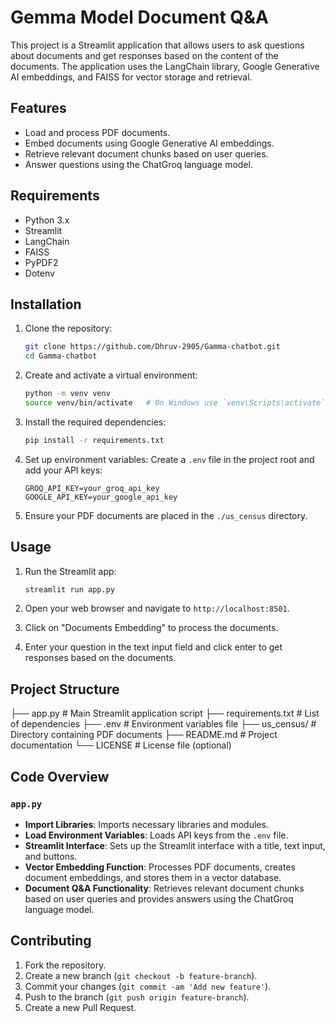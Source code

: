 # Gemma Model Document Q&A

This project is a Streamlit application that allows users to ask questions about documents and get responses based on the content of the documents. The application uses the LangChain library, Google Generative AI embeddings, and FAISS for vector storage and retrieval.

## Features

- Load and process PDF documents.
- Embed documents using Google Generative AI embeddings.
- Retrieve relevant document chunks based on user queries.
- Answer questions using the ChatGroq language model.

## Requirements

- Python 3.x
- Streamlit
- LangChain
- FAISS
- PyPDF2
- Dotenv

## Installation

1. Clone the repository:
    ```bash
    git clone https://github.com/Dhruv-2905/Gamma-chatbot.git
    cd Gamma-chatbot
    ```

2. Create and activate a virtual environment:
    ```bash
    python -m venv venv
    source venv/bin/activate   # On Windows use `venv\Scripts\activate`
    ```

3. Install the required dependencies:
    ```bash
    pip install -r requirements.txt
    ```

4. Set up environment variables:
    Create a `.env` file in the project root and add your API keys:
    ```
    GROQ_API_KEY=your_groq_api_key
    GOOGLE_API_KEY=your_google_api_key
    ```

5. Ensure your PDF documents are placed in the `./us_census` directory.

## Usage

1. Run the Streamlit app:
    ```bash
    streamlit run app.py
    ```

2. Open your web browser and navigate to `http://localhost:8501`.

3. Click on "Documents Embedding" to process the documents.

4. Enter your question in the text input field and click enter to get responses based on the documents.

## Project Structure

├── app.py # Main Streamlit application script
├── requirements.txt # List of dependencies
├── .env # Environment variables file
├── us_census/ # Directory containing PDF documents
├── README.md # Project documentation
└── LICENSE # License file (optional)


## Code Overview

### `app.py`

- **Import Libraries**: Imports necessary libraries and modules.
- **Load Environment Variables**: Loads API keys from the `.env` file.
- **Streamlit Interface**: Sets up the Streamlit interface with a title, text input, and buttons.
- **Vector Embedding Function**: Processes PDF documents, creates document embeddings, and stores them in a vector database.
- **Document Q&A Functionality**: Retrieves relevant document chunks based on user queries and provides answers using the ChatGroq language model.

## Contributing

1. Fork the repository.
2. Create a new branch (`git checkout -b feature-branch`).
3. Commit your changes (`git commit -am 'Add new feature'`).
4. Push to the branch (`git push origin feature-branch`).
5. Create a new Pull Request.
